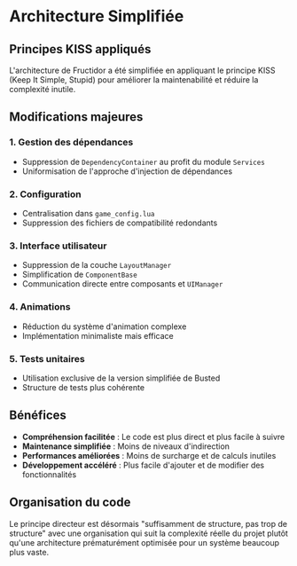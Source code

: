 # Architecture Simplifiée

## Principes KISS appliqués

L'architecture de Fructidor a été simplifiée en appliquant le principe KISS (Keep It Simple, Stupid) pour améliorer la maintenabilité et réduire la complexité inutile.

## Modifications majeures

### 1. Gestion des dépendances
- Suppression de `DependencyContainer` au profit du module `Services`
- Uniformisation de l'approche d'injection de dépendances

### 2. Configuration
- Centralisation dans `game_config.lua`
- Suppression des fichiers de compatibilité redondants

### 3. Interface utilisateur
- Suppression de la couche `LayoutManager`
- Simplification de `ComponentBase`
- Communication directe entre composants et `UIManager`

### 4. Animations
- Réduction du système d'animation complexe
- Implémentation minimaliste mais efficace

### 5. Tests unitaires
- Utilisation exclusive de la version simplifiée de Busted
- Structure de tests plus cohérente

## Bénéfices

- **Compréhension facilitée** : Le code est plus direct et plus facile à suivre
- **Maintenance simplifiée** : Moins de niveaux d'indirection
- **Performances améliorées** : Moins de surcharge et de calculs inutiles
- **Développement accéléré** : Plus facile d'ajouter et de modifier des fonctionnalités

## Organisation du code

Le principe directeur est désormais "suffisamment de structure, pas trop de structure" avec une organisation qui suit la complexité réelle du projet plutôt qu'une architecture prématurément optimisée pour un système beaucoup plus vaste.